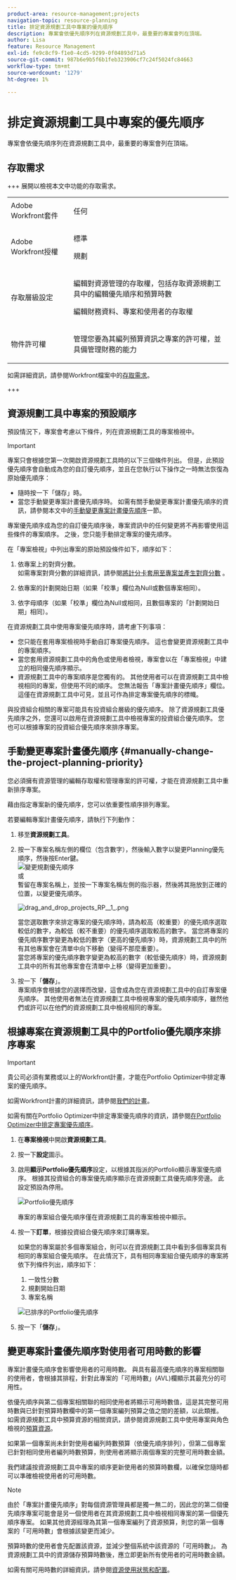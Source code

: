 ```yaml
---
product-area: resource-management;projects
navigation-topic: resource-planning
title: 排定資源規劃工具中專案的優先順序
description: 專案會依優先順序列在資源規劃工具中，最重要的專案會列在頂端。
author: Lisa
feature: Resource Management
exl-id: fe9c8cf9-f1e0-4cd5-9299-0f04893d71a5
source-git-commit: 987b6e9b5f6b1feb323906cf7c24f5024fc84663
workflow-type: tm+mt
source-wordcount: '1279'
ht-degree: 1%

---
```


# 排定資源規劃工具中專案的優先順序

專案會依優先順序列在資源規劃工具中，最重要的專案會列在頂端。

## 存取需求

+++ 展開以檢視本文中功能的存取需求。

<table style="table-layout:auto"> 
 <col> 
 <col> 
 <tbody> 
  <tr> 
   <td>Adobe Workfront套件</td> 
   <td><p>任何</p></td>
  </tr> 
  <tr> 
   <td>Adobe Workfront授權</td> 
   <td><p>標準</p>
       <p>規劃</p></td> 
  </tr> 
  <tr> 
   <td>存取層級設定</td> 
   <td> <p>編輯對資源管理的存取權，包括存取資源規劃工具中的編輯優先順序和預算時數</p> <p>編輯財務資料、專案和使用者的存取權</p></td> 
  </tr> 
  <tr> 
   <td>物件許可權</td> 
   <td> <p>管理您要為其編列預算資訊之專案的許可權，並具備管理財務的能力</p></td>
  </tr> 
 </tbody> 
</table>

如需詳細資訊，請參閱Workfront檔案中的[存取需求](/help/quicksilver/administration-and-setup/add-users/access-levels-and-object-permissions/access-level-requirements-in-documentation.md)。

+++

## 資源規劃工具中專案的預設順序

預設情況下，專案會考慮以下條件，列在資源規劃工具的專案檢視中。

>[!IMPORTANT]
>
>專案只會根據您第一次開啟資源規劃工具時的以下三個條件列出。 但是，此預設優先順序會自動成為您的自訂優先順序，並且在您執行以下操作之一時無法恢復為原始優先順序：
>
>* 隨時按一下「儲存」時。
>* 當您手動變更專案計畫優先順序時。 如需有關手動變更專案計畫優先順序的資訊，請參閱本文中的[手動變更專案計畫優先順序](#manually-change-the-project-planning-priority)一節。
>
>專案優先順序成為您的自訂優先順序後，專案資訊中的任何變更將不再影響使用這些條件的專案順序。 之後，您只能手動排定專案的優先順序。

在「專案檢視」中列出專案的原始預設條件如下，順序如下：

1. 依專案上的對齊分數。\
   如需專案對齊分數的詳細資訊，請參閱[將計分卡套用至專案並產生對齊分數](../../manage-work/projects/define-a-business-case/apply-scorecard-to-project-to-generate-alignment-score.md) 。

1. 依專案的計劃開始日期（如果「校準」欄位為Null或數個專案相同）。
1. 依字母順序（如果「校準」欄位為Null或相同，且數個專案的「計劃開始日期」相同）。

在資源規劃工具中使用專案優先順序時，請考慮下列事項：

* 您只能在套用專案檢視時手動自訂專案優先順序。 這也會變更資源規劃工具中的專案順序。
* 當您套用資源規劃工具中的角色或使用者檢視，專案會以在「專案檢視」中建立的相同優先順序顯示。
* 資源規劃工具中的專案順序是您獨有的。 其他使用者可以在資源規劃工具中檢視相同的專案，但使用不同的順序。 您無法報告「專案計畫優先順序」欄位。 這僅在資源規劃工具中可見，並且可作為排定專案優先順序的標幟。

與投資組合相關的專案可能具有投資組合層級的優先順序。 除了資源規劃工具優先順序之外，您還可以啟用在資源規劃工具中檢視專案的投資組合優先順序。 您也可以根據專案的投資組合優先順序來排序專案。

## 手動變更專案計畫優先順序 {#manually-change-the-project-planning-priority}

您必須擁有資源管理的編輯存取權和管理專案的許可權，才能在資源規劃工具中重新排序專案。

藉由指定專案新的優先順序，您可以依重要性順序排列專案。

若要編輯專案計畫優先順序，請執行下列動作：

1. 移至&#x200B;**資源規劃工具**。

1. 按一下專案名稱左側的欄位（包含數字），然後輸入數字以變更Planning優先順序，然後按Enter鍵。\
   ![變更規劃優先順序](assets/mceclip4.png)\
   或\
   暫留在專案名稱上，並按一下專案名稱左側的指示器，然後將其拖放到正確的位置，以變更優先順序。

   ![drag_and_drop_projects_RP__1_.png](assets/drag-and-drop-projects-rp--1--350x184.png)

   當您選取數字來排定專案的優先順序時，請為較高（較重要）的優先順序選取較低的數字，為較低（較不重要）的優先順序選取較高的數字。 當您將專案的優先順序數字變更為較低的數字（更高的優先順序）時，資源規劃工具中的所有其他專案會在清單中向下移動（變得不那麼重要）。\
   當您將專案的優先順序數字變更為較高的數字（較低優先順序）時，資源規劃工具中的所有其他專案會在清單中上移（變得更加重要）。

1. 按一下「**儲存**」。\
   專案順序會根據您的選擇而改變，這會成為您在資源規劃工具中的自訂專案優先順序。 其他使用者無法在資源規劃工具中檢視專案的優先順序順序，雖然他們或許可以在他們的資源規劃工具中檢視相同的專案。

## 根據專案在資源規劃工具中的Portfolio優先順序來排序專案

>[!IMPORTANT]
>
>貴公司必須有業務或以上的Workfront計畫，才能在Portfolio Optimizer中排定專案的優先順序。
>
>如需Workfront計畫的詳細資訊，請參閱[我們的計畫](https://business.adobe.com/products/workfront/pricing.html)。
>
>如需有關在Portfolio Optimizer中排定專案優先順序的資訊，請參閱[在Portfolio Optimizer中排定專案優先順序](../../manage-work/portfolios/portfolio-optimizer/prioritize-projects-in-portfolio-optimizer.md)。

1. 在&#x200B;**專案檢視**&#x200B;中開啟&#x200B;**資源規劃工具**。
1. 按一下&#x200B;**設定**&#x200B;圖示。
1. 啟用&#x200B;**顯示Portfolio優先順序**&#x200B;設定，以根據其指派的Portfolio顯示專案優先順序。 根據其投資組合的專案優先順序顯示在資源規劃工具優先順序旁邊。 此設定預設為停用。

   <!--
   <p data-mc-conditions="QuicksilverOrClassic.Draft mode">(NOTE: check screen shot to see if this is accurate still - should say Order, and not Sort:)</p>
   -->

   ![Portfolio優先順序](assets/rp-portfolio-priority-unordered-edit-350x180.png)

   專案的專案組合優先順序僅在資源規劃工具的專案檢視中顯示。

1. 按一下&#x200B;**訂單**，根據投資組合優先順序來訂購專案。

   如果您的專案屬於多個專案組合，則可以在資源規劃工具中看到多個專案具有相同的專案組合優先順序。 在此情況下，具有相同專案組合優先順序的專案將依下列條件列出，順序如下：

   1. 一致性分數
   1. 規劃開始日期
   1. 專案名稱

   ![已排序的Portfolio優先順序](assets/rp-portfolio-priority-ordered-350x198.png)

1. 按一下「**儲存**」。

## 變更專案計畫優先順序對使用者可用時數的影響

專案計畫優先順序會影響使用者的可用時數。 與具有最高優先順序的專案相關聯的使用者，會根據其排程，針對此專案的「可用時數」(AVL)欄顯示其最充分的可用性。

依優先順序與第二個專案相關聯的相同使用者將顯示可用時數值，這是其完整可用時數與已針對預算時數欄中的第一個專案編列預算之值之間的差額，以此類推。 如需資源規劃工具中預算資源的相關資訊，請參閱資源規劃工具中使用專案與角色檢視的[預算資源](../../resource-mgmt/resource-planning/budget-resources-project-role-views-resource-planner.md)。

如果第一個專案尚未針對使用者編列時數預算（依優先順序排列），但第二個專案已針對相同使用者編列時數預算，則使用者將顯示兩個專案的完整可用時數金額。

我們建議按資源規劃工具中專案的順序更新使用者的預算時數欄，以確保您隨時都可以準確檢視使用者的可用時數。

>[!NOTE]
>
>由於「專案計畫優先順序」對每個資源管理員都是獨一無二的，因此您的第二個優先順序專案可能會是另一個使用者在其資源規劃工具中檢視相同專案的第一個優先順序專案。 如果其他資源經理為其第一個專案編列了資源預算，則您的第一個專案的「可用時數」會根據該變更而減少。
>
>預算時數的使用者會先配置該資源，並減少整個系統中該資源的「可用時數」。 為資源規劃工具中的資源儲存預算時數後，應立即更新所有使用者的可用時數金額。
>
>如需有關可用時數的詳細資訊，請參閱[資源使用狀態和配置](../../resource-mgmt/resource-planning/resource-availability-allocation-resource-planner.md#availability-and-allocation-of-resources)。
